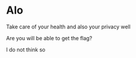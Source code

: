 # Alo
Take care of your health and also your privacy well

Are you will be able to get the flag?

I do not think so
